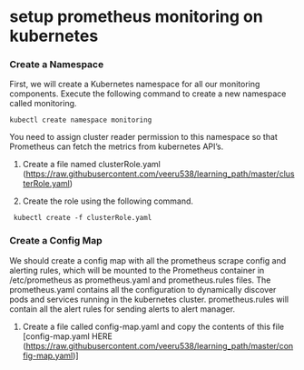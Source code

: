 # setup prometheus monitoring on kubernetes

###  Create a Namespace

First, we will create a Kubernetes namespace for all our monitoring components. Execute the following command to create a new namespace called monitoring.

` kubectl create namespace monitoring `

You need to assign cluster reader permission to this namespace so that Prometheus can fetch the metrics from kubernetes API’s.

1. Create a file named clusterRole.yaml (https://raw.githubusercontent.com/veeru538/learning_path/master/clusterRole.yaml)


2. Create the role using the following command.

`  kubectl create -f clusterRole.yaml `

### Create a Config Map

We should create a config map with all the prometheus scrape config and alerting rules, which will be mounted to the Prometheus container in /etc/prometheus as prometheus.yaml and prometheus.rules files. The prometheus.yaml contains all the configuration to dynamically discover pods and services running in the kubernetes cluster. prometheus.rules will contain all the alert rules for sending alerts to alert manager.

1. Create a file called config-map.yaml and copy the contents of this file  [config-map.yaml HERE (https://raw.githubusercontent.com/veeru538/learning_path/master/config-map.yaml)]













